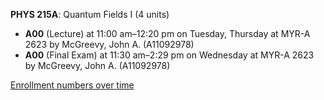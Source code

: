 **PHYS 215A**: Quantum Fields I (4 units)

- **A00** (Lecture) at 11:00 am–12:20 pm on Tuesday, Thursday at MYR-A 2623 by McGreevy, John A. (A11092978)
- **A00** (Final Exam) at 11:30 am–2:29 pm on Wednesday at MYR-A 2623 by McGreevy, John A. (A11092978)

[Enrollment numbers over time](./PHYS215A.tsv)

